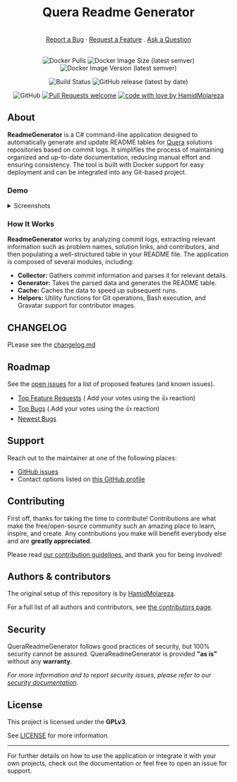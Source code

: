 <div align="center">
  <h1>Quera Readme Generator</h1>
  <br />
  <a href="https://github.com/HamidMolareza/QueraReadmeGenerator/issues/new?assignees=&labels=bug&template=BUG_REPORT.md&title=bug%3A+">Report a Bug</a>
  ·
  <a href="https://github.com/HamidMolareza/QueraReadmeGenerator/issues/new?assignees=&labels=enhancement&template=FEATURE_REQUEST.md&title=feat%3A+">Request a Feature</a>
  .
  <a href="https://github.com/HamidMolareza/QueraReadmeGenerator/issues/new?assignees=&labels=question&template=SUPPORT_QUESTION.md&title=support%3A+">Ask a Question</a>
</div>

<div align="center">
<br />

![Docker Pulls](https://img.shields.io/docker/pulls/hamidmolareza/quera-readme-generator)
![Docker Image Size (latest semver)](https://img.shields.io/docker/image-size/hamidmolareza/quera-readme-generator)
![Docker Image Version (latest semver)](https://img.shields.io/docker/v/hamidmolareza/quera-readme-generator)

![Build Status](https://github.com/HamidMolareza/QueraReadmeGenerator/actions/workflows/codeql.yaml/badge.svg?branch=main)
![GitHub release (latest by date)](https://img.shields.io/github/v/release/HamidMolareza/QueraReadmeGenerator)

![GitHub](https://img.shields.io/github/license/HamidMolareza/QueraReadmeGenerator)
[![Pull Requests welcome](https://img.shields.io/badge/PRs-welcome-ff69b4.svg?style=flat-square)](https://github.com/HamidMolareza/QueraReadmeGenerator/issues?q=is%3Aissue+is%3Aopen+label%3A%22help+wanted%22)
[![code with love by HamidMolareza](https://img.shields.io/badge/%3C%2F%3E%20with%20%E2%99%A5%20by-HamidMolareza-ff1414.svg?style=flat-square)](https://github.com/HamidMolareza)

</div>

## About

**ReadmeGenerator** is a C# command-line application designed to automatically generate and update README tables
for [Quera](https://github.com/hamidMolareza/Quera) solutions repositories based on commit logs. It simplifies the
process of maintaining
organized and up-to-date documentation, reducing manual effort and ensuring consistency. The tool is built with Docker
support for easy deployment and can be integrated into any Git-based project.

### Demo

<details>
<summary>Screenshots</summary>
<br>

<img src="docs/images/demo.png" title="Generated Table" alt="Generated Table Screenshot" width="100%">

</details>

### How It Works

**ReadmeGenerator** works by analyzing commit logs, extracting relevant information such as problem names, solution
links, and contributors, and then populating a well-structured table in your README file. The application is composed of
several modules, including:

- **Collector:** Gathers commit information and parses it for relevant details.
- **Generator:** Takes the parsed data and generates the README table.
- **Cache:** Caches the data to speed up subsequent runs.
- **Helpers:** Utility functions for Git operations, Bash execution, and Gravatar support for contributor images.

## CHANGELOG

PLease see the [changelog.md](./CHANGELOG.md)

## Roadmap

See the [open issues](https://github.com/HamidMolareza/QueraReadmeGenerator/issues) for a list of proposed features (and
known
issues).

- [Top Feature Requests](https://github.com/HamidMolareza/QueraReadmeGenerator/issues?q=label%3Aenhancement+is%3Aopen+sort%3Areactions-%2B1-desc) (
  Add your votes using the 👍 reaction)
- [Top Bugs](https://github.com/HamidMolareza/QueraReadmeGenerator/issues?q=is%3Aissue+is%3Aopen+label%3Abug+sort%3Areactions-%2B1-desc) (
  Add your votes using the 👍 reaction)
- [Newest Bugs](https://github.com/HamidMolareza/QueraReadmeGenerator/issues?q=is%3Aopen+is%3Aissue+label%3Abug)

## Support

Reach out to the maintainer at one of the following places:

- [GitHub issues](https://github.com/HamidMolareza/QueraReadmeGenerator/issues/new?assignees=&labels=question&template=SUPPORT_QUESTION.md&title=support%3A+)
- Contact options listed on [this GitHub profile](https://github.com/HamidMolareza)

## Contributing

First off, thanks for taking the time to contribute! Contributions are what make the free/open-source community such an
amazing place to learn, inspire, and create. Any contributions you make will benefit everybody else and are **greatly
appreciated**.

Please read [our contribution guidelines](docs/CONTRIBUTING.md), and thank you for being involved!

## Authors & contributors

The original setup of this repository is by [HamidMolareza](https://github.com/HamidMolareza).

For a full list of all authors and contributors,
see [the contributors page](https://github.com/HamidMolareza/QueraReadmeGenerator/contributors).

## Security

QueraReadmeGenerator follows good practices of security, but 100% security cannot be assured. QueraReadmeGenerator is
provided **"as
is"** without any **warranty**.

_For more information and to report security issues, please refer to our [security documentation](docs/SECURITY.md)._

## License

This project is licensed under the **GPLv3**.

See [LICENSE](LICENSE) for more information.

---

For further details on how to use the application or integrate it with your own projects, check out the documentation or
feel free to open an issue for support.

